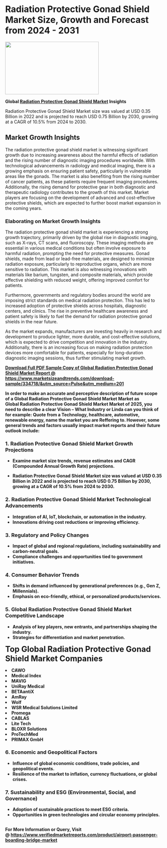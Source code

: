 <H1>Radiation Protective Gonad Shield Market Size, Growth and Forecast from 2024 - 2031</H1><img class="aligncenter size-medium wp-image-584254" src="https://thirdeyenews.in/wp-content/uploads/2024/09/Global-Market-Research-300x168.jpeg" alt="" width="300" height="168" /><p><strong>Global&nbsp;<a href="https://www.marketsizeandtrends.com/download-sample/334718/&amp;utm_source=Pulse&amp;utm_medium=201">Radiation Protective Gonad Shield Market</a> Insights</strong></p><p>Radiation Protective Gonad Shield Market size was valued at USD 0.35 Billion in 2022 and is projected to reach USD 0.75 Billion by 2030, growing at a CAGR of 10.5% from 2024 to 2030.</p><p><h2>Market Growth Insights</h2> <p>The radiation protective gonad shield market is witnessing significant growth due to increasing awareness about the harmful effects of radiation and the rising number of diagnostic imaging procedures worldwide. With technological advancements in radiology and medical imaging, there is a growing emphasis on ensuring patient safety, particularly in vulnerable areas like the gonads. The market is also benefiting from the rising number of cancer patients, as these patients require frequent imaging procedures. Additionally, the rising demand for protective gear in both diagnostic and therapeutic radiology contributes to the growth of this market. Market players are focusing on the development of advanced and cost-effective protective shields, which are expected to further boost market expansion in the coming years.</p> <p><strong><a href="download_sample_link"></a></strong></p> <h3>Elaborating on Market Growth Insights</h3> <p>The radiation protective gonad shield market is experiencing a strong growth trajectory, primarily driven by the global rise in diagnostic imaging, such as X-rays, CT scans, and fluoroscopy. These imaging methods are essential in various medical conditions but often involve exposure to harmful radiation, prompting the need for protective measures. Gonad shields, made from lead or lead-free materials, are designed to minimize radiation exposure, particularly to reproductive organs, which are more sensitive to radiation. This market is also witnessing innovations with materials like barium, tungsten, and composite materials, which provide effective shielding with reduced weight, offering improved comfort for patients.</p> <p>Furthermore, governments and regulatory bodies around the world are imposing strict standards on medical radiation protection. This has led to increased adoption of protective shields across hospitals, diagnostic centers, and clinics. The rise in preventive healthcare awareness and patient safety is likely to fuel the demand for radiation protective gonad shields in the near future.</p> <p>As the market expands, manufacturers are investing heavily in research and development to produce lighter, more durable, and cost-effective solutions, which is expected to drive competition and innovation in the industry. Additionally, there is an increasing focus on making radiation protection devices more comfortable for patients, especially for long-duration diagnostic imaging sessions, thus further stimulating market growth.</p> <p><strong><a href="get_more_link"></p><p><span class=""><strong>Download Full PDF Sample Copy of Global Radiation Protective Gonad Shield Market Report</strong> @ <a href="https://www.marketsizeandtrends.com/download-sample/334718/&amp;utm_source=Pulse&amp;utm_medium=201" target="_blank">https://www.marketsizeandtrends.com/download-sample/334718/&amp;utm_source=Pulse&amp;utm_medium=201</a></span></p><p>In order to make an accurate and perceptive description of future scope of a Global&nbsp;Radiation Protective Gonad Shield Market Market as Global&nbsp;Radiation Protective Gonad Shield Market Market of 2025, you need to describe a clear Vision &ndash; What Industry or Linda can you think of for example: Quote from a Technology, healthcare, automotive, renewable energy, name the market you are Reffering to. However, some general trends and factors usually impact market reports and their future outlook include:</p><h3>1.&nbsp;<strong>Radiation Protective Gonad Shield Market Growth Projections</strong></h3><ul><li>Examine market size trends, revenue estimates and CAGR (Compounded Annual Growth Rate) projections.</li><li><p>Radiation Protective Gonad Shield Market size was valued at USD 0.35 Billion in 2022 and is projected to reach USD 0.75 Billion by 2030, growing at a CAGR of 10.5% from 2024 to 2030.</p></li></ul><h3>2.&nbsp;<strong>Radiation Protective Gonad Shield Market Technological Advancements</strong></h3><ul><li>Integration of AI, IoT, blockchain, or automation in the industry.</li><li>Innovations driving cost reductions or improving efficiency.</li></ul><h3>3.&nbsp;<strong>Regulatory and Policy Changes</strong></h3><ul><li>Impact of global and regional regulations, including sustainability and carbon-neutral goals.</li><li>Compliance challenges and opportunities tied to government initiatives.</li></ul><h3>4.&nbsp;<strong>Consumer Behavior Trends</strong></h3><ul><li>Shifts in demand influenced by generational preferences (e.g., Gen Z, Millennials).</li><li>Emphasis on eco-friendly, ethical, or personalized products/services.</li></ul><h3>5.&nbsp;<strong>Global Radiation Protective Gonad Shield Market Competitive Landscape</strong></h3><ul><li>Analysis of key players, new entrants, and partnerships shaping the industry.</li><li>Strategies for differentiation and market penetration.</li></ul><p data-pm-slice="1 1 []"><span style="color: inherit; font-family: inherit; font-size: 25px;">Top Global Radiation Protective Gonad Shield Market Companies</span></p><div class="" data-test-id=""><p><li>CAWO</li><li> Medical Index</li><li> MAVIG</li><li> UniRay Medical</li><li> BETAantiX</li><li> AmRay</li><li> Wolf</li><li> WSR Medical Solutions Limited</li><li> Promega</li><li> CABLAS</li><li> Lite Tech</li><li> BLOXR Solutions</li><li> ProTechMed</li><li> PRIMAX GmbH</li></p></div><h3>6.&nbsp;<strong>Economic and Geopolitical Factors</strong></h3><ul><li>Influence of global economic conditions, trade policies, and geopolitical events.</li><li>Resilience of the market to inflation, currency fluctuations, or global crises.</li></ul><h3>7.&nbsp;<strong>Sustainability and ESG (Environmental, Social, and Governance)</strong></h3><ul><li>Adoption of sustainable practices to meet ESG criteria.</li><li>Opportunities in green technologies and circular economy principles.</li></ul><h2><strong style="font-size: 14px;">For More Information or Query, Visit @&nbsp;</strong><a style="background-color: #ffffff; font-size: 14px;" href="https://www.marketsizeandtrends.com/report/radiation-protective-gonad-shield-market/" target="_blank">https://www.verifiedmarketreports.com/product/airport-passenger-boarding-bridge-market</a></h2>
